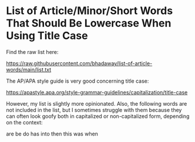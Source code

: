 # List of Article/Minor/Short Words That Should Be Lowercase When Using Title Case

Find the raw list here:

https://raw.githubusercontent.com/bhadaway/list-of-article-words/main/list.txt

The AP/APA style guide is very good concerning title case:

https://apastyle.apa.org/style-grammar-guidelines/capitalization/title-case

However, my list is slightly more opinionated. Also, the following words are not included in the list, but I sometimes struggle with them because they can often look goofy both in capitalized or non-capitalized form, depending on the context:

are
be
do
has
into
then
this
was
when
